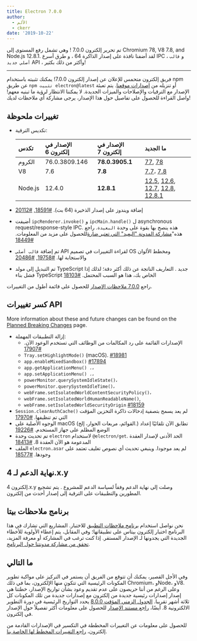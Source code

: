 ```yaml
---
title: Electron 7.0.0
author:
  - الألم
  - ckerr
date: '2019-10-22'
---
```


تم تحرير إلكترون 7.0.0 ! وهي تشمل رفع المستوى إلى Chromium 78, V8 7.8, and Node.js 12.8.1. لقد أضفنا نافذة على إصدار الذاكرة 64 ، و طرق أسرع IPC ، و `قالب أصلي جديد` API ، وأكثر من ذلك بكثير!

---

فريق إلكترون متحمس للإعلان عن إصدار إلكترون 7.0.0! يمكنك تثبيته باستخدام npm عن طريق `npm تثبيت electron@latest` أو تنزيله من [إصدارات موقعنا](https://electronjs.org/releases/stable). يتم تعبئة الإصدار مع الترقيات والإصلاحات والميزات الجديدة. لا يمكننا الانتظار لرؤية ما تبنيه معهم! واصل القراءة للحصول على تفاصيل حول هذا الإصدار، يرجى مشاركة أي ملاحظات لديك!

## تغييرات ملحوظة
 * تكديس الترقية:

   | تكدس    | الإصدار في إلكترون 6 | الإصدار في إلكترون 7 | ما الجديد                                                                                                                                                                                                                                                                 |
   |:------- |:-------------------- |:-------------------- |:------------------------------------------------------------------------------------------------------------------------------------------------------------------------------------------------------------------------------------------------------------------------- |
   | الكروم  | 76.0.3809.146        | **78.0.3905.1**      | [77](https://developers.google.com/web/updates/2019/09/nic77), [78](https://developers.google.com/web/updates/2019/10/nic78)                                                                                                                                              |
   | V8      | 7.6                  | **7.8**              | [7.7](https://v8.dev/blog/v8-release-77)، [7.8](https://v8.dev/blog/v8-release-78)                                                                                                                                                                                        |
   | Node.js | 12.4.0               | **12.8.1**           | [12.5](https://nodejs.org/en/blog/release/v12.5.0/), [12.6](https://nodejs.org/en/blog/release/v12.6.0/), [12.7](https://nodejs.org/en/blog/release/v12.7.0/), [12.8](https://nodejs.org/en/blog/release/v12.8.0/), [12.8.1](https://nodejs.org/en/blog/release/v12.8.1/) |
 * إضافة ويندوز على إصدار الذخيرة (64 بت). [#18591](https://github.com/electron/electron/pull/18591), [#20112](https://github.com/electron/electron/pull/20112)
 * أضيفت `ipcRenderer.invoke()` و `ipcMain.handle()` ل asynchronous request/response-style IPC. هذه ينصح بها بقوة على وحدة `البعيدة`. راجع هذه"[مشاركة المدونة "البعيد" التي تعتبر ضارة](https://medium.com/@nornagon/electrons-remote-module-considered-harmful-70d69500f31)للحصول على مزيد من المعلومات. [#18449](https://github.com/electron/electron/pull/18449)
 * تم إضافة `قالب أصلي` API لقراءة التغييرات في تصميم OS ومخطط الألوان والاستجابة لها. [#19758](https://github.com/electron/electron/pull/19758), [#20486](https://github.com/electron/electron/pull/20486)
 * تم التبديل إلى مولد TypeScript جديد [](https://github.com/electron/docs-parser). التعاريف الناتجة عن ذلك أكثر دقة؛ لذلك إذا فشل بناء TypeScript الخاص بك، هذا هو السبب المحتمل. [#18103](https://github.com/electron/electron/pull/18103)

راجع [7.0.0 ملاحظات الإصدار](https://github.com/electron/electron/releases/tag/v7.0.0) للحصول على قائمة أطول من التغييرات.

## كسر تغييرات API

More information about these and future changes can be found on the [Planned Breaking Changes](https://github.com/electron/electron/blob/master/docs/api/breaking-changes.md) page.

 * إزالة التطبيقات المهملة:
     * الإصدارات القائمة على رد المكالمات من الوظائف التي تستخدم الوعود الآن. [#17907](https://github.com/electron/electron/pull/17907)
     * `Tray.setHighlightMode()` (macOS). [#18981](https://github.com/electron/electron/pull/18981)
     * `app.enableMixedSandbox()` [#17894](https://github.com/electron/electron/pull/17894)
     * `app.getApplicationMenu() ،`،
     * `app.setApplicationMenu() ،`،
     * `powerMonitor.querySystemIdleState()`،
     * `powerMonitor.querySystemIdleTime()`،
     * `webFrame.setIsolatedWorldContentSecurityPolicy()`،
     * `webFrame.setIsolatedWorldHumanReadableName()`,
     * `webFrame.setIsolatedWorldSecurityOrigin` [#18159](https://github.com/electron/electron/pull/18159)
 * `Session.clearAuthCache()` لم يعد يسمح بتصفية إدخالات ذاكرة التخزين المؤقت التي تم تنظيفها. [#17970](https://github.com/electron/electron/pull/17970)
 * الوجوه الأصلية على macOS (القوائم، مربعات الحوار، إلخ.) تطابق الآن تلقائيًا إعداد الوضع المظلم على جهاز المستخدم. [#19226](https://github.com/electron/electron/pull/19226)
 * تم تحديث وحدة `electron` لاستخدام `@electron/get`.  الحد الأدنى لإصدار العقدة المدعومة هو الآن العقدة 8. [#18413](https://github.com/electron/electron/pull/18413)
 * الملف `electron.asar` لم يعد موجودا. وينبغي تحديث أي نصوص تغليف تعتمد على وجودها. [#18577](https://github.com/electron/electron/pull/18577)

## نهاية الدعم لـ 4.x.y

إلكترون 4.x.y وصلت إلى نهاية الدعم وفقاً لسياسة الدعم للمشروع [](https://electronjs.org/docs/tutorial/support#supported-versions). يتم تشجيع المطورين والتطبيقات على الترقية إلى إصدار أحدث من إلكترون.

## برنامج ملاحظات بيتا

نحن نواصل استخدام [برنامج ملاحظات التطبيق](https://electronjs.org/blog/app-feedback-program) للاختبار. المشاريع التي تشارك في هذا البرنامج اختبار إلكترون بيتاس على تطبيقاتها؛ وفي المقابل، يتم إعطاء الأولوية للأخطاء الجديدة التي يجدونها لـ الإصدار المستقر. إذا كنت ترغب في المشاركة أو معرفة المزيد، [تحقق من مشاركة مدونتنا حول البرنامج](https://electronjs.org/blog/app-feedback-program).

## ما التالي

وفي الأجل القصير، يمكنك أن تتوقع من الفريق أن يستمر في التركيز على مواكبة تطوير المكونات الرئيسية التي تتكون منها الإلكترون، بما في ذلك Chromium، وNode، وV8. وعلى الرغم من أننا حريصون على عدم تقديم وعود بشأن تواريخ الإصدار، خطتنا هي إصدار إصدارات رئيسية جديدة من إلكترون مع إصدارات جديدة من تلك المكونات كل ثلاثة أشهر تقريبا. [الجدول الزمني المؤقت 8.0.0](https://electronjs.org/docs/tutorial/electron-timelines) يحدد التواريخ الرئيسية في دورة التطوير الالكترونية 8. أيضًا، [راجع مستند الإصدار](https://electronjs.org/docs/tutorial/electron-versioning) للحصول على معلومات أكثر تفصيلاً حول الإصدار في إلكترون.

للحصول على معلومات عن التغييرات المخططة في التكسير في الإصدارات القادمة من إلكترون، [راجع التغييرات المخطط لها الخاصة بنا](https://github.com/electron/electron/blob/master/docs/api/breaking-changes.md).
